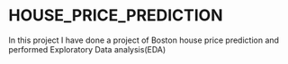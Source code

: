 # HOUSE_PRICE_PREDICTION
In this project I have done a project of Boston house price prediction and performed Exploratory Data analysis(EDA)
